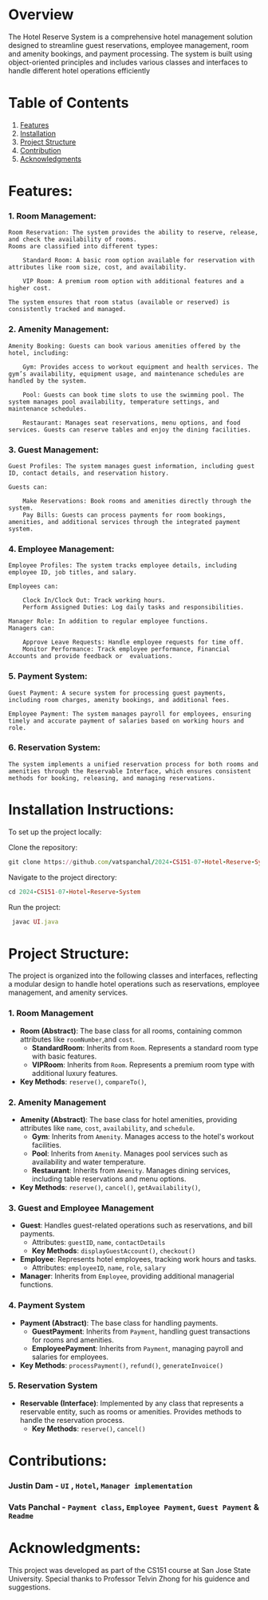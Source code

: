 # Overview
The Hotel Reserve System is a comprehensive hotel management solution designed to streamline guest reservations, employee management, room and amenity bookings, and payment processing. The system is built using object-oriented principles and includes various classes and interfaces to handle different hotel operations efficiently

# Table of Contents
1. [Features](#Features)
2. [Installation](#installation-instructions)
3. [Project Structure](#project-structure)
4. [Contribution](#contributions)
5. [Acknowledgments](#acknowledgments)

# Features:

### 1. Room Management:


	Room Reservation: The system provides the ability to reserve, release, and check the availability of rooms. 
	Rooms are classified into different types:

		Standard Room: A basic room option available for reservation with attributes like room size, cost, and availability.

		VIP Room: A premium room option with additional features and a higher cost.

	The system ensures that room status (available or reserved) is consistently tracked and managed.
### 2. Amenity Management:


	Amenity Booking: Guests can book various amenities offered by the hotel, including:

		Gym: Provides access to workout equipment and health services. The gym’s availability, equipment usage, and maintenance schedules are handled by the system.

		Pool: Guests can book time slots to use the swimming pool. The system manages pool availability, temperature settings, and maintenance schedules.

		Restaurant: Manages seat reservations, menu options, and food services. Guests can reserve tables and enjoy the dining facilities.
### 3. Guest Management:

	Guest Profiles: The system manages guest information, including guest ID, contact details, and reservation history. 

	Guests can:
		
		Make Reservations: Book rooms and amenities directly through the system.
		Pay Bills: Guests can process payments for room bookings, amenities, and additional services through the integrated payment system.
### 4. Employee Management:

	Employee Profiles: The system tracks employee details, including employee ID, job titles, and salary. 

	Employees can:

		Clock In/Clock Out: Track working hours.
		Perform Assigned Duties: Log daily tasks and responsibilities.

	Manager Role: In addition to regular employee functions. 
	Managers can:

		Approve Leave Requests: Handle employee requests for time off.
		Monitor Performance: Track employee performance, Financial Accounts and provide feedback or  evaluations.
### 5. Payment System:

	Guest Payment: A secure system for processing guest payments, including room charges, amenity bookings, and additional fees.

	Employee Payment: The system manages payroll for employees, ensuring timely and accurate payment of salaries based on working hours and role.
### 6. Reservation System:

	The system implements a unified reservation process for both rooms and amenities through the Reservable Interface, which ensures consistent methods for booking, releasing, and managing reservations.

# Installation Instructions:
To set up the project locally:

Clone the repository:
```rb
git clone https://github.com/vatspanchal/2024-CS151-07-Hotel-Reserve-System.git
```

Navigate to the project directory:
```rb
cd 2024-CS151-07-Hotel-Reserve-System
```

Run the project:
```rb
 javac UI.java
 ```


# Project Structure: 
The project is organized into the following classes and interfaces, reflecting a modular design to handle hotel operations such as reservations, employee management, and amenity services.

### 1. **Room Management**
   - **Room (Abstract)**: The base class for all rooms, containing common attributes like `roomNumber`,and `cost`.
     - **StandardRoom**: Inherits from `Room`. Represents a standard room type with basic features.
     - **VIPRoom**: Inherits from `Room`. Represents a premium room type with additional luxury features.
   - **Key Methods**: `reserve()`, `compareTo()`,

### 2. **Amenity Management**
   - **Amenity (Abstract)**: The base class for hotel amenities, providing attributes like `name`, `cost`, `availability`, and `schedule`.
     - **Gym**: Inherits from `Amenity`. Manages access to the hotel's workout facilities.
     - **Pool**: Inherits from `Amenity`. Manages pool services such as availability and water temperature.
     - **Restaurant**: Inherits from `Amenity`. Manages dining services, including table reservations and menu options.
   - **Key Methods**: `reserve()`, `cancel()`, `getAvailability()`, 

### 3. **Guest and Employee Management**
   - **Guest**: Handles guest-related operations such as reservations, and bill payments.
     - Attributes: `guestID`, `name`, `contactDetails`
     - **Key Methods**: `displayGuestAccount()`, `checkout()`
   - **Employee**: Represents hotel employees, tracking work hours and tasks.
     - Attributes: `employeeID`, `name`, `role`, `salary`
   - **Manager**: Inherits from `Employee`, providing additional managerial functions.

### 4. **Payment System**
   - **Payment (Abstract)**: The base class for handling payments.
     - **GuestPayment**: Inherits from `Payment`, handling guest transactions for rooms and amenities.
     - **EmployeePayment**: Inherits from `Payment`, managing payroll and salaries for employees.
   - **Key Methods**: `processPayment()`, `refund()`, `generateInvoice()`

### 5. **Reservation System**
   - **Reservable (Interface)**: Implemented by any class that represents a reservable entity, such as rooms or amenities. Provides methods to handle the reservation process.
     - **Key Methods**: `reserve()`, `cancel()`

# Contributions: 
### Justin Dam - `UI` , `Hotel`, `Manager implementation`
### Vats Panchal - `Payment class`, `Employee Payment`, `Guest Payment` & `Readme`

# Acknowledgments:
This project was developed as part of the CS151 course at San Jose State University. Special thanks to Professor Telvin Zhong for his guidence and suggestions.
